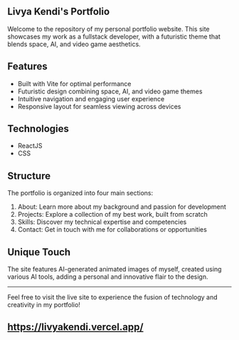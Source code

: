 ## Livya Kendi's Portfolio

Welcome to the repository of my personal portfolio website. This site showcases my work as a fullstack developer, with a futuristic theme that blends space, AI, and video game aesthetics.

## Features

- Built with Vite for optimal performance
- Futuristic design combining space, AI, and video game themes
- Intuitive navigation and engaging user experience
- Responsive layout for seamless viewing across devices

## Technologies

- ReactJS
- CSS

## Structure

The portfolio is organized into four main sections:
1. About: Learn more about my background and passion for development
2. Projects: Explore a collection of my best work, built from scratch
3. Skills: Discover my technical expertise and competencies
4. Contact: Get in touch with me for collaborations or opportunities

## Unique Touch

The site features AI-generated animated images of myself, created using various AI tools, adding a personal and innovative flair to the design.

---

Feel free to visit the live site to experience the fusion of technology and creativity in my portfolio!

## https://livyakendi.vercel.app/